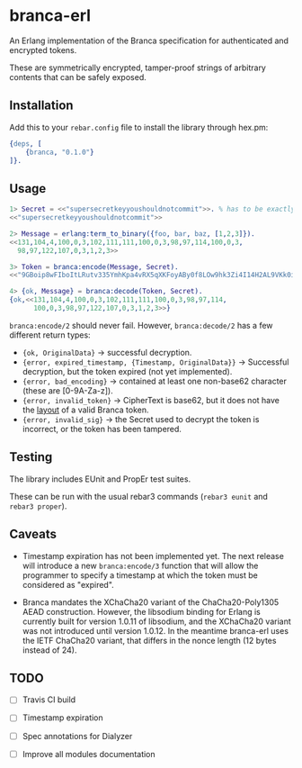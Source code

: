 # branca-erl

An Erlang implementation of the Branca specification for authenticated and encrypted tokens.

These are symmetrically encrypted, tamper-proof strings of arbitrary contents that can be safely exposed.


## Installation

Add this to your `rebar.config` file to install the library through hex.pm:

```erlang
{deps, [
    {branca, "0.1.0"}
]}.
```


## Usage

```erlang
1> Secret = <<"supersecretkeyyoushouldnotcommit">>. % has to be exactly 32 bytes long
<<"supersecretkeyyoushouldnotcommit">>

2> Message = erlang:term_to_binary({foo, bar, baz, [1,2,3]}).
<<131,104,4,100,0,3,102,111,111,100,0,3,98,97,114,100,0,3,
  98,97,122,107,0,3,1,2,3>>

3> Token = branca:encode(Message, Secret).
<<"9GBoip8wFIboItLRutv335YmhKpa4vRX5qXKFoyABy0f8LOw9hk3Zi4I14H2AL9VKk0i6GRentlKXc9qr">>

4> {ok, Message} = branca:decode(Token, Secret).
{ok,<<131,104,4,100,0,3,102,111,111,100,0,3,98,97,114,
      100,0,3,98,97,122,107,0,3,1,2,3>>}
```

`branca:encode/2` should never fail. However, `branca:decode/2` has a few different return types:

- `{ok, OriginalData}` -> successful decryption.
- `{error, expired_timestamp, {Timestamp, OriginalData}}` -> Successful decryption, but the token expired (not yet implemented).
- `{error, bad_encoding}` -> contained at least one non-base62 character (these are [0-9A-Za-z]).
- `{error, invalid_token}` -> CipherText is base62, but it does not have the [layout] of a valid Branca token.
- `{error, invalid_sig}` -> the Secret used to decrypt the token is incorrect, or the token has been tampered.


## Testing

The library includes EUnit and PropEr test suites.

These can be run with the usual rebar3 commands (`rebar3 eunit` and `rebar3 proper`).


## Caveats

- Timestamp expiration has not been implemented yet. The next release will introduce a new `branca:encode/3` function
  that will allow the programmer to specify a timestamp at which the token must be considered as "expired".

- Branca mandates the XChaCha20 variant of the ChaCha20-Poly1305 AEAD construction. However, the
  libsodium binding for Erlang is currently built for version 1.0.11 of libsodium, and the XChaCha20 variant
  was not introduced until version 1.0.12. In the meantime branca-erl uses the IETF ChaCha20 variant,
  that differs in the nonce length (12 bytes instead of 24).


## TODO

- [ ] Travis CI build
- [ ] Timestamp expiration
- [ ] Spec annotations for Dialyzer
- [ ] Improve all modules documentation


[layout]: https://github.com/tuupola/branca-spec#token-format